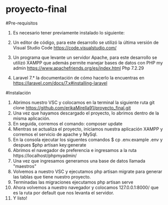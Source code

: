 # proyecto-final

#Pre-requisitos

1) Es necesario tener previamente instalado lo siguiente:

2) Un editor de código, para este desarrollo se utilizó la última versión de Visual Studio Code https://code.visualstudio.com/
3) Un programa que levante un servidor Apache, para este desarrollo se utilizó XAMPP que además permite manejar bases de datos con PHP my admin https://www.apachefriends.org/es/index.html
Php 7.2.29
4) Laravel 7.* la documentación de cómo hacerlo la encuentras en https://laravel.com/docs/7.x#installing-laravel

#Instalación

1) Abrimos nuestro VSC y colocamos en la terminal la siguiente ruta git clone https://github.com/erikaMirella91/proyecto_final.git
2) Una vez que hayamos descargado el proyecto, lo abrimos dentro de la misma aplicación.
3) En seguida, corremos el comando: composer update
4) Mientras se actualiza el proyecto, iniciamos nuestra aplicación XAMPP y corremos el servicio de apache y MySql.
5) En la consola ejecutar los siguentes comandos $ cp .env.example .env y despues $php artisan key:generate
6) Abrimos el navegador de preferencia e ingresamos a la ruta https://localhost/phpmyadmin/
7) Una vez que ingresamos generamos una base de datos llamada "maestros"
8) Volvemos a nuestro VSC y ejecutamos php artisan migrate para generar las tablas que tiene nuestro proyecto.
9) Terminadas las migraciones ejecutamos php artisan serve
10) Ahora volvemos a nuestro navegador y colocamos 127.0.0.1:8000/ que es la ruta por default que nos levanta el servidor.
11) Y listo!

